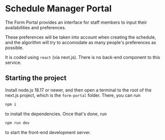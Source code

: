 # Schedule Manager Portal

The Form Portal provides an interface for staff members to input their availabilities and preferences.

These preferences will be taken into account when creating the schedule, and the algorithm will try to accomodate as many people's preferences as possible.

It is coded using `react` (via next.js). There is no back-end component to this service.

## Starting the project

Install node.js 18.17 or newer, and then open a terminal to the root of the next.js project, which is the `form-portal` folder. There, you can run

```bash
npm i
```

to install the dependencies. Once that's done, run

```bash
npm run dev
```

to start the front-end development server.